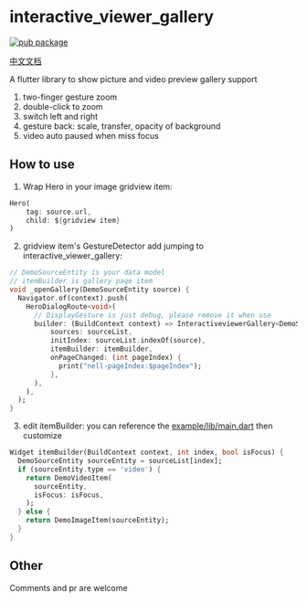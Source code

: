 # interactive_viewer_gallery
[![pub package](https://img.shields.io/pub/v/interactive_viewer_gallery.svg)](https://pub.dartlang.org/packages/interactive_viewer_gallery)

[中文文档](./README_CH.md)

A flutter library to show picture and video preview gallery
support
1. two-finger gesture zoom
2. double-click to zoom
3. switch left and right
4. gesture back: scale, transfer, opacity of background
5. video auto paused when miss focus

## How to use

1. Wrap Hero in your image gridview item:
```dart
Hero(
    tag: source.url,
    child: ${gridview item}
)
 ```

2. gridview item's GestureDetector add jumping to interactive_viewer_gallery:
```dart
// DemoSourceEntity is your data model
// itemBuilder is gallery page item
void _openGallery(DemoSourceEntity source) {
  Navigator.of(context).push(
    HeroDialogRoute<void>(
      // DisplayGesture is just debug, please remove it when use
      builder: (BuildContext context) => InteractiveviewerGallery<DemoSourceEntity>(
          sources: sourceList,
          initIndex: sourceList.indexOf(source),
          itemBuilder: itemBuilder,
          onPageChanged: (int pageIndex) {
            print("nell-pageIndex:$pageIndex");
          },
      ),
    ),
  );
}
```

3. edit itemBuilder: you can reference the [example/lib/main.dart](https://github.com/qq326646683/interactive_viewer_gallery/blob/main/example/lib/main.dart) then customize

```dart
Widget itemBuilder(BuildContext context, int index, bool isFocus) {
  DemoSourceEntity sourceEntity = sourceList[index];
  if (sourceEntity.type == 'video') {
    return DemoVideoItem(
      sourceEntity,
      isFocus: isFocus,
    );
  } else {
    return DemoImageItem(sourceEntity);
  }
}
```

## Other
Comments and pr are welcome
